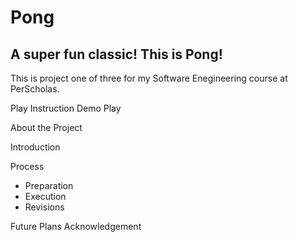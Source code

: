 # Pong

## A super fun classic! This is Pong!

This is project one of three for my Software Enegineering course at PerScholas.

Play Instruction
Demo Play

About the Project

Introduction

Process

- Preparation
- Execution
- Revisions

Future Plans
Acknowledgement
